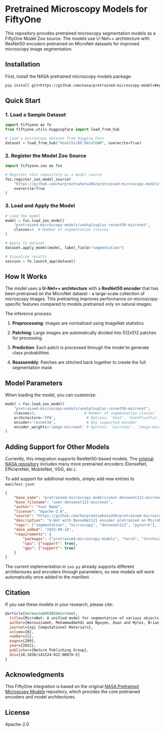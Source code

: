 # Pretrained Microscopy Models for FiftyOne

This repository provides pretrained microscopy segmentation models as a FiftyOne Model Zoo source. The models use U-Net++ architecture with ResNet50 encoders pretrained on MicroNet datasets for improved microscopy image segmentation.

## Installation

First, install the NASA pretrained microscopy models package:

```bash
pip install git+https://github.com/nasa/pretrained-microscopy-models#egg=pretrained_microscopy_models
```

## Quick Start

### 1. Load a Sample Dataset

```python
import fiftyone as fo
from fiftyone.utils.huggingface import load_from_hub

# Load a microscopy dataset from Hugging Face
dataset = load_from_hub("Voxel51/OD_MetalDAM", overwrite=True)
```

### 2. Register the Model Zoo Source

```python
import fiftyone.zoo as foz

# Register this repository as a model source
foz.register_zoo_model_source(
    "https://github.com/harpreetsahota204/pretrained-microscopy-models",
    overwrite=True
)
```

### 3. Load and Apply the Model

```python
# Load the model
model = foz.load_zoo_model(
    "pretrained-microscopy-models/unetplusplus-resnet50-micronet",
    classes=4  # Number of segmentation classes
)

# Apply to dataset
dataset.apply_model(model, label_field="segmentation")

# Visualize results
session = fo.launch_app(dataset)
```

## How It Works

The model uses a **U-Net++ architecture** with a **ResNet50 encoder** that has been pretrained on the MicroNet dataset - a large-scale collection of microscopy images. This pretraining improves performance on microscopy-specific features compared to models pretrained only on natural images.

The inference process:

1. **Preprocessing**: Images are normalized using ImageNet statistics

2. **Patching**: Large images are automatically divided into 512x512 patches for processing

3. **Prediction**: Each patch is processed through the model to generate class probabilities

4. **Reassembly**: Patches are stitched back together to create the full segmentation mask

## Model Parameters

When loading the model, you can customize:

```python
model = foz.load_zoo_model(
    "pretrained-microscopy-models/unetplusplus-resnet50-micronet",
    classes=3,                      # Number of segmentation classes
    architecture='FPN',              # Options: 'Unet', 'UnetPlusPlus', 'FPN'
    encoder='resnet34',              # Any supported encoder
    encoder_weights='image-micronet' # Options: 'micronet', 'image-micronet'
)
```

## Adding Support for Other Models

Currently, this integration supports ResNet50-based models. The [original NASA repository](https://github.com/nasa/pretrained-microscopy-models) includes many more pretrained encoders (DenseNet, EfficientNet, MobileNet, VGG, etc.).

To add support for additional models, simply add new entries to `manifest.json`:

```json
{
    "base_name": "pretrained-microscopy-models/unet-densenet121-micronet",
    "base_filename": "unet-densenet121-micronet",
    "author": "Your Name",
    "license": "Apache-2.0",
    "source": "https://github.com/harpreetsahota204/pretrained-microscopy-models",
    "description": "U-Net with DenseNet121 encoder pretrained on MicroNet",
    "tags": ["segmentation", "microscopy", "densenet121", "pytorch"],
    "date_added": "2025-09-19",
    "requirements": {
        "packages": ["pretrained-microscopy-models", "torch", "torchvision"],
        "cpu": {"support": true},
        "gpu": {"support": true}
    }
}
```

The current implementation in `zoo.py` already supports different architectures and encoders through parameters, so new models will work automatically once added to the manifest.

## Citation

If you use these models in your research, please cite:

```bibtex
@article{norouzzadeh2022micronet,
  title={MicroNet: A unified model for segmentation of various objects in microscopy images},
  author={Norouzzadeh, Mohammadmehdi and Nguyen, Quan and Myles, Brian and Mott, Kevin and Strachan, Jarred},
  journal={npj Computational Materials},
  volume={8},
  number={1},
  pages={200},
  year={2022},
  publisher={Nature Publishing Group},
  doi={10.1038/s41524-022-00878-5}
}
```

## Acknowledgments

This FiftyOne integration is based on the original [NASA Pretrained Microscopy Models](https://github.com/nasa/pretrained-microscopy-models) repository, which provides the core pretrained encoders and model architectures.

## License

Apache-2.0